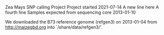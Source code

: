 Zea Mays SNP calling Project
Project started 2021-07-14
A new line here
A fourth line
Samples expected from sequencing core 2013-01-10

We downloaded the B73 reference genome (refgen3) on 2013-01-04 from http://maizegbd.org into `/share/data/refgen3/'.
